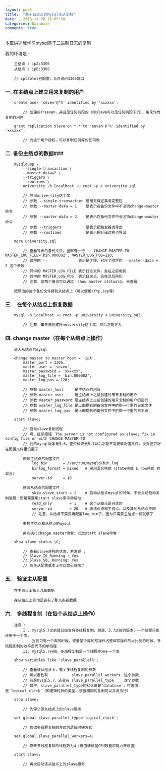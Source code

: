 ```yaml
---
layout: post
title:  "基于日志点的Mysql主从复制"
date:   2016-11-20 16:05:00
categories: Database
comments: true
---
```



本篇讲述我学习mysql基于二进制日志的复制  

我的环境是 :  

        主结点 : ipA:3306  
        从结点 : ipB:3306  
        
        // iptables已配置，允许访问3306端口  


### 一. 在主结点上建立用来复制的用户 ###

        create user 'seven'@'%' identified by 'xxxxxx';  
        
            // 创建用户seven，并且是任何网段的（即slave可以是任何网段下的），用来作为复制的用户  
        
        grant replication slave on *.* to 'seven'@'%' identified by 'xxxxxx';  
        
            // 为这个用户授权，可以复制任何库的任何表  


### 二. 备份主结点的数据###

        mysqldump \  
            --single-transaction \  
            --master-data=2 \  
            --triggers \  
            --routines \  
            university -h localhost -u root -p > university.sql  
            
            // 导出university这个库  
            // 参数 --single-transaction 是用来保证事务完整性  
            // 参数 --master-data = 1    是表示在备份文件中不注销change-master命令  
            // 参数 --master-data = 2    是表示在备份文件中会注销change-master命令  
            // 参数 --triggers           是表示把触发器也导出  
            // 参数 --routines           是表示把存储过程也导出  

        more university.sql  
        
            // 查看导出的备份文件，里面有一行 -- CHANGE MASTER TO MASTER_LOG_FILE='bin.000002', MASTER_LOG_POS=120;  
            // 其中的 --              表示是注释，对应了刚才的 --master-data = 2 这个参数  
            // 其中的 MASTER_LOG_FILE 表示日志文件，会在之后用到  
            // 其中的 MASTER_LOG_POS  表示日志点，会在之后用到  
            // 注意，这两个值也可以通过　show master status\G; 来查看  
        
        把导出的这个备份文件拷到从结点上（可以使用sftp,scp等）  
        

### 三.　在每个从结点上恢复数据 ###

        mysql -h localhost -u root -p university < university.sql  
        
            // 注意，事先要创建好university这个库，然后才能导入  


### 四. change master（在每个从结点上操作） ###

        进入从结点的mysql  
        
        change master to master_host = 'ipA',  
            master_port = 3306,  
            master_user = 'seven',  
            master_password = 'xxxxxx',  
            master_log_file = 'bin.000002',  
            master_log_pos = 120;  
        
            // 参数 master_host     是主结点的地址  
            // 参数 master_user     是主结点上之前创建的用来复制的用户  
            // 参数 master_password 是主结点上之前创建的用来复制的用户的密码  
            // 参数 master_log_file 是上面提到的备份文件中的那一行里的日志文件  
            // 参数 master_log_pos  是上面提到的备份文件中的那一行里的日志点  
        
        start slave;  
            
            // 启动slave复制进程  
            // 啊，提示报错　The server is not configured as slave; fix in config file or with CHANGE MASTER TO  
            // 我的mysql版本是5.6，查资料说是5.7以后才能不需要改配置文件，没办法只好在配置文件里设置了  
            
            修改主结点的配置文件 :  
                log_bin       = /var/run/mysqld/bin.log  
                binlog_format = mixed   # 采用混合模式（state模式 & row模式 的混合）  
                server-id     = 10  
            
            修改从结点的配置文件 :  
                skip_slave_start = 1    # 启动从结点mysql的时候，不会自动启动复制进程，而是需要用start slave来手动启动  
                read_only        = 1    # 这个从结点是只读的  
                server-id        = 20   # 该值必须和主结点，以及其他从结点不同  
                // 注意，从结点不需要再配置log_bin了，因为只需要主结点一份就够了  
            
            重启主结点和从结点的mysql  
            
            再次执行change master命令，以及start slave命令  
        
        show slave status \G;  
        
            // 查看slave进程的状态，若发现 :  
            // Slave_IO_Running : Yes  
            // Slave_SQL_Running: Yes  
            // 则主从配置基本上可以放心成功了  


### 五.　验证主从配置 ###

        在主结点上插入几条数据  
        
        在从结点上查询是否有了那几条新数据  


### 六.　多线程复制（在每个从结点上操作） ###

        注意 :  
            I . mysql5.7之前就已经支持多线程复制，但是，5.7之前的版本，一个线程只能作用于一个库，  
                当我只有一个库的时候，或者某个库的写操作占整体写操作的大比例的时候，多线程复制的效率反而不如单线程  
            II. mysql5.7开始，多线程复制是一个线程作用于一个表  
        
        show variables like 'slave_parallel%';  
        
            // 查看该从结点上，有关多线程复制的参数  
            // 可以看到有　         slave_parallel_workers　这个参数  
            // 若是mysql5.7，还会有 slave_parallel_type　   这个参数  
            // 其中，slave_parallel_type的默认值是'database'，可选值是'logical_clock'（即逻辑时钟的类型，该值相同的复制可以并发执行）  
        
        stop slave;  
        
            // 先停止该从结点上的slave服务  
        
        set global slave_parallel_type='logical_clock';  
        
            // 修改多线程复制的方式为逻辑时钟方式  
        
        set global slave_parallel_workers=4;  
        
            // 修改多线程复制的线程数为4（该值请根据CPU数量和能力来设置）  
        
        start slave;  
        
            // 再次启动该从结点上的slave服务    
